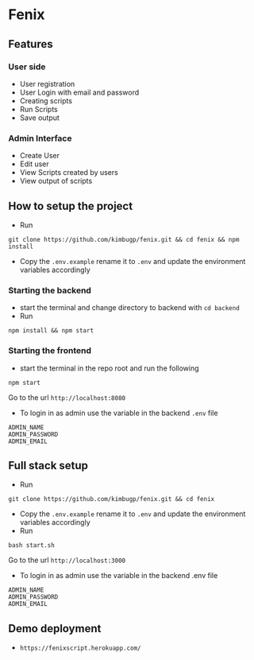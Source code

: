 # Fenix

## Features

### User side

- User registration
- User Login with email and password
- Creating scripts
- Run Scripts
- Save output

### Admin Interface

- Create User
- Edit user
- View Scripts created by users
- View output of scripts

## How to setup the project

- Run

```
git clone https://github.com/kimbugp/fenix.git && cd fenix && npm install

```
- Copy the `.env.example` rename it to `.env` and update the environment variables accordingly

### Starting the backend

- start the terminal and change directory to backend with `cd backend`
- Run

```
npm install && npm start
```

### Starting the frontend

- start the terminal in the repo root and run the following

```
npm start
```

Go to the url
`http://localhost:8080`

- To login in as admin use the variable in the backend `.env` file

```
ADMIN_NAME
ADMIN_PASSWORD
ADMIN_EMAIL
```

## Full stack setup

- Run

```
git clone https://github.com/kimbugp/fenix.git && cd fenix
```

- Copy the `.env.example` rename it to `.env` and update the environment variables accordingly
- Run

```
bash start.sh
```

Go to the url
`http://localhost:3000`

- To login in as admin use the variable in the backend .env file

```
ADMIN_NAME
ADMIN_PASSWORD
ADMIN_EMAIL
```

## Demo deployment

- `https://fenixscript.herokuapp.com/`
